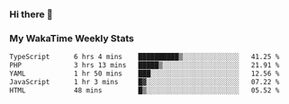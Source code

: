 ### Hi there 👋

<!--
**royschrauwen/royschrauwen** is a ✨ _special_ ✨ repository because its `README.md` (this file) appears on your GitHub profile.

Here are some ideas to get you started:

- 🔭 I’m currently working on ...
- 🌱 I’m currently learning ...
- 👯 I’m looking to collaborate on ...
- 🤔 I’m looking for help with ...
- 💬 Ask me about ...
- 📫 How to reach me: ...
- 😄 Pronouns: ...
- ⚡ Fun fact: ...
-->


### My WakaTime Weekly Stats
<!--START_SECTION:waka-->

```txt
TypeScript      6 hrs 4 mins    ██████████▒░░░░░░░░░░░░░░   41.25 %
PHP             3 hrs 13 mins   █████▒░░░░░░░░░░░░░░░░░░░   21.91 %
YAML            1 hr 50 mins    ███░░░░░░░░░░░░░░░░░░░░░░   12.56 %
JavaScript      1 hr 3 mins     █▓░░░░░░░░░░░░░░░░░░░░░░░   07.22 %
HTML            48 mins         █▒░░░░░░░░░░░░░░░░░░░░░░░   05.52 %
```

<!--END_SECTION:waka-->
